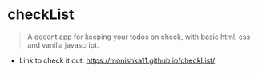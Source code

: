 # checkList

> A decent app for keeping your todos on check, with basic html, css and vanilla javascript.
* Link to check it out: https://monishka11.github.io/checkList/
